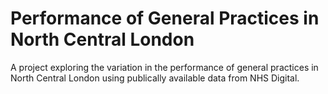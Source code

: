 # Performance of General Practices in North Central London

A project exploring the variation in the performance of general practices in North Central London using publically available data from NHS Digital.